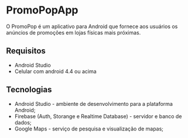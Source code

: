 # PromoPopApp
O PromoPop é um aplicativo para Android que fornece aos usuários os anúncios de promoções em lojas físicas mais próximas.

## Requisitos
* Android Studio
* Celular com android 4.4 ou acima

## Tecnologias
* Android Studio - ambiente de desenvolvimento para a plataforma Android;
* Firebase (Auth, Storange e Realtime Database) - servidor e banco de dados;
* Google Maps - serviço de pesquisa e visualização de mapas;
